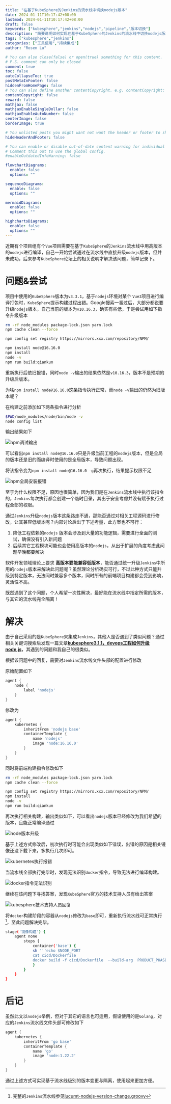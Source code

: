 ```yaml
---
title: "在基于KubeSphere的Jenkins的流水线中切换nodejs版本"
date: 2024-01-11T10:17:42+08:00
lastmod: 2024-01-11T10:17:42+08:00
draft: false
keywords: ["kubesphere","jenkins","nodejs","pipeline","版本切换"]
description: "简要说明如何实现在基于KubeSphere的Jenkins的流水线中切换nodejs版本，以便实现更强的扩展性与通用性"
tags: ["kubesphere","jenkins"]
categories: ["工具使用","持续集成"]
author: "Rosen Lu"

# You can also close(false) or open(true) something for this content.
# P.S. comment can only be closed
comment: true
toc: false
autoCollapseToc: true
postMetaInFooter: false
hiddenFromHomePage: false
# You can also define another contentCopyright. e.g. contentCopyright: "This is another copyright."
contentCopyright: false
reward: false
mathjax: false
mathjaxEnableSingleDollar: false
mathjaxEnableAutoNumber: false
centerImage: false
borderImage: true

# You unlisted posts you might want not want the header or footer to show
hideHeaderAndFooter: false

# You can enable or disable out-of-date content warning for individual post.
# Comment this out to use the global config.
#enableOutdatedInfoWarning: false

flowchartDiagrams:
  enable: false
  options: ""

sequenceDiagrams: 
  enable: false
  options: ""

mermaidDiagrams: 
  enable: false
  options: ""

highchartsDiagrams: 
  enable: false
  options: ""
---
```


近期有个项目组有个`Vue`项目需要在基于`KubeSphere`的`Jenkins`流水线中用高版本的`nodejs`进行编译，自己一开始尝试通过在流水线中直接升级`nodejs`版本，但并未成功，后来参考`KubeSphere`论坛上的相关说明才解决该问题，简单记录下。

<!--more-->

# 问题&尝试

项目中使用的`KubeSphere`版本为`v3.3.1`，基于`nodejs`环境对某个 `Vue3`项目进行编译打包时，`KubeSphere`提示构建过程出错。Google搜索一番过后，大部分都说要升级`nodejs`版本，自己当前的版本为`v10.16.3`，确实有些低，于是尝试用如下指令升级版本

```bash
rm -rf node_modules package-lock.json yarn.lock
npm cache clean --force

npm config set registry https://mirrors.xxx.com/repository/NPM/

npm install node@16.16.0
npm install
node -v
npm run build:qiankun
```

重新执行后依旧报错，同时`node -v`输出的结果依然是`v10.16.3`，版本不是预期的升级后版本。

为啥`npm install node@16.16.0`这条指令执行正常，而`node -v`输出的仍然为旧版本呢？

在构建之前添加如下两条指令进行分析

```bash
$PWD/node_modules/node/bin/node -v
node config list
```

输出结果如下

![npm调试输出](/blog_img/devops/switch-nodejs-version-in-jenkins-pipeline/npm-debug-output.png  "npm调试输出")

可以看出`npm install node@16.16.0`只是升级当前工程的`nodejs`版本，但是全局的版本还是旧的而编译时使用的是全局版本，导致问题出现。

将该指令变为`npm install node@16.16.0 -g`再次执行，结果提示权限不足

![npm全局安装报错](/blog_img/devops/switch-nodejs-version-in-jenkins-pipeline/npm-global-install-error.png  "npm全局安装报错")

至于为什么权限不足，原因也很简单，因为我们是在`Jenkins`流水线中执行该指令的，`Jenkins`每次执行都会创建一个临时目录，其出于安全考虑并没有赋予执行过程全部的权限。



通过`Jenkins`升级`nodejs`版本这条路走不通，那能否通过对相关工程源码进行修改，让其兼容低版本呢？内部讨论后出于下述考量，此方案也不可行：

1. 降低工程依赖的`nodejs` 版本会涉及到大量的功能逻辑，需要进行全面的测试，确保没有引入新问题
2. 后续其它工程模块可能也会使用高版本的`nodejs`，从出于扩展的角度考虑此问题早晚都要解决



软件开发领域理论上要求 **高版本要能兼容低版本**，能否通过统一升级`Jenkins`中所用的`nodejs`版本来解决此问题呢？虽然理论分析确实可行，不过此种方式只能升级到特定版本，无法同时兼容多个版本，同时所有的前端项目构建都会受到影响，灵活性不高。

既然遇到了这个问题，个人希望一次性解决，最好能在流水线中指定所需的版本，与其它的流水线完全隔离！

# 解决

由于自己采用的是`KubeSphere`来集成`Jenkins`，其他人是否遇到了类似问题？通过相关关键词搜索后发现一篇文章[**kubesphere3.1.1，devops工程如何升级node.js**](https://ask.kubesphere.io/forum/d/6859-kubesphere311devopsnodejs)，其遇到的问题和我自己的很类似。

根据该问题中的回复，需要对`Jenkins`流水线文件头部的配置进行修改

原始配置如下

```groovy
agent {
    node {
        label 'nodejs'
    }
}
```

修改为

```groovy
agent {
    kubernetes {
        inheritFrom 'nodejs base'
        containerTemplate {
            name 'nodejs'
            image 'node:16.16.0'
        }
    }
}
```

同时将前端构建指令修改如下

```bash
rm -rf node_modules package-lock.json yarn.lock
npm cache clean --force

npm config set registry https://mirrors.xxx.com/repository/NPM/
npm install
node -v
npm run build:qiankun
```

再次执行相关构建，输出类似如下，可以看出`nodejs`版本已经修改为我们希望的版本，且能正常编译通过

![node版本升级](/blog_img/devops/switch-nodejs-version-in-jenkins-pipeline/node-version-upgraded.png  "node版本升级")

基于上述方式修改后，初次执行时可能会出现类似如下错误，出错的原因是相关镜像还没下载下来，多执行几次即可。

![kubernetes执行报错](/blog_img/devops/switch-nodejs-version-in-jenkins-pipeline/kubernetes-agent-not-working.png  "kubernetes执行报错")



当流水线全部执行完毕时，发现无法识别`docker`指令，导致无法进行编译构建。

![docker指令无法识别](/blog_img/devops/switch-nodejs-version-in-jenkins-pipeline/docker-command-not-found.png  "docker指令无法识别")

继续在该问题下寻找答案，发现`KubeSphere`官方的技术支持人员有给出答案

![kubesphere技术支持人员回复](/blog_img/devops/switch-nodejs-version-in-jenkins-pipeline/kubesphere-support-reply.png  "kubesphere技术支持人员回复")

将`docker`构建阶段的容器从`nodejs`修改为`base`即可，重新执行流水线可正常执行[^1]，至此问题解决完毕。

```bash
stage('镜像构建') {
    agent none
        steps {
            container('base') {
            sh '''echo $NODE_PORT
            cat cicd/Dockerfile
            docker build -f cicd/Dockerfile  --build-arg  PRODUCT_PHASE=$PRODUCT_PHASE -t orienlink-evaluator-web:$BUILD_TAG .'''
            }
        }
    }
}
```

# 后记

虽然此文以`nodejs`举例，但对于其它的语言也可适用，假设使用的是`Golang`，对应的`Jenkins`流水线文件头部可修改如下

```groovy
agent {
    kubernetes {
        inheritFrom 'go base'
        containerTemplate {
            name 'go'
            image 'node:1.22.2'
        }
    }
}
```

通过上述方式可实现基于流水线级别的版本变更与隔离，使用起来更加方便。

[^1]: 完整的`Jenkins`流水线参见[lucumt-nodejs-version-change.groovy](https://github.com/lucumt/myrepository/blob/master/jenkins/lucumt-nodejs-version-change.groovy)